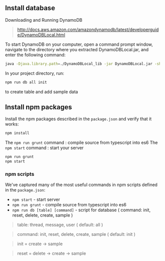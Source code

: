 ## Install database
Downloading and Running DynamoDB

> http://docs.aws.amazon.com/amazondynamodb/latest/developerguide/DynamoDBLocal.html

To start DynamoDB on your computer, open a command prompt window, navigate to the directory where you extracted DynamoDBLocal.jar, and enter the following command:

```bash
java -Djava.library.path=./DynamoDBLocal_lib -jar DynamoDBLocal.jar -sharedDb
```
In your project directory, run:

```bash
npm run db all init
```

to create table and add sample data

## Install npm packages

Install the npm packages described in the `package.json` and verify that it works:

```bash
npm install
```

The `npm run grunt` command : compile source from typescript into es6
The `npm start` command : start your server

```bash
npm run grunt
npm start
```

### npm scripts

We've captured many of the most useful commands in npm scripts defined in the `package.json`:

* `npm start` - start server
* `npm run grunt` - compile source from typescript into es6
* `npm run db [table] [command]` - script for database ( command: init, reset, delete, create, sample )

>table: thread, message, user ( default: all )

>command: init, reset, delete, create, sample ( default: init )

>init = create -> sample

>reset = delete -> create -> sample

